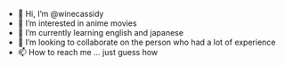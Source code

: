 - 👋 Hi, I’m @winecassidy
- 👀 I’m interested in anime movies
- 🌱 I’m currently learning english and japanese
- 💞️ I’m looking to collaborate on the person who had a lot of experience
- 📫 How to reach me ... just guess how

<!---
winecassidy/winecassidy is a ✨ special ✨ repository because its `README.md` (this file) appears on your GitHub profile.
You can click the Preview link to take a look at your changes.
--->
